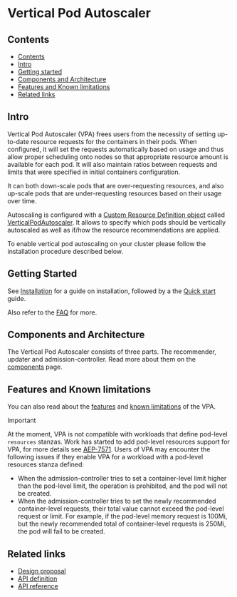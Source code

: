 # Vertical Pod Autoscaler

## Contents

- [Contents](#contents)
- [Intro](#intro)
- [Getting started](#getting-started)
- [Components and Architecture](#components-and-architecture)
- [Features and Known limitations](#features-and-known-limitations)
- [Related links](#related-links)

## Intro

Vertical Pod Autoscaler (VPA) frees users from the necessity of setting
up-to-date resource requests for the containers in their pods. When
configured, it will set the requests automatically based on usage and thus
allow proper scheduling onto nodes so that appropriate resource amount is
available for each pod. It will also maintain ratios between requests and
limits that were specified in initial containers configuration.

It can both down-scale pods that are over-requesting resources, and also
up-scale pods that are under-requesting resources based on their usage over
time.

Autoscaling is configured with a
[Custom Resource Definition object](https://kubernetes.io/docs/concepts/api-extension/custom-resources/)
called [VerticalPodAutoscaler](https://github.com/kubernetes/autoscaler/blob/master/vertical-pod-autoscaler/pkg/apis/autoscaling.k8s.io/v1/types.go).
It allows to specify which pods should be vertically autoscaled as well as if/how the
resource recommendations are applied.

To enable vertical pod autoscaling on your cluster please follow the installation
procedure described below.

## Getting Started

See [Installation](./docs/installation.md) for a guide on installation, followed by a the [Quick start](./docs/quickstart.md) guide.

Also refer to the [FAQ](./docs/faq.md) for more.

## Components and Architecture

The Vertical Pod Autoscaler consists of three parts. The recommender, updater and admission-controller. Read more about them on the [components](./docs/components.md) page.

## Features and Known limitations

You can also read about the [features](./docs/features.md) and [known limitations](./docs/known-limitations.md) of the VPA.

> [!IMPORTANT]
> At the moment, VPA is not compatible with workloads that define pod-level `resources` stanzas. Work has started to add pod-level resources support for VPA, for more details see [AEP-7571](https://github.com/kubernetes/autoscaler/pull/8586). Users of VPA may encounter the following issues if they enable VPA for a workload with a pod-level resources stanza defined:
> * When the admission-controller tries to set a container-level limit higher than the pod-level limit, the operation is prohibited, and the pod will not be created.
> * When the admission-controller tries to set the newly recommended container-level requests, their total value cannot exceed the pod-level request or limit. For example, if the pod-level memory request is 100Mi, but the newly recommended total of container-level requests is 250Mi, the pod will fail to be created.

## Related links

- [Design proposal](https://github.com/kubernetes/design-proposals-archive/blob/main/autoscaling/vertical-pod-autoscaler.md)
- [API definition](pkg/apis/autoscaling.k8s.io/v1/types.go)
- [API reference](./docs/api.md)
